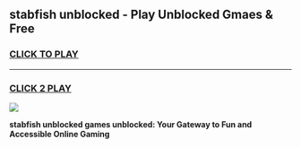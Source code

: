 
## stabfish unblocked - Play Unblocked Gmaes & Free
<h3>
<a href="https://news.freeplayer.one?title=stabfish_unblocked&ref=16F">CLICK TO PLAY</a></h3>
<hr>

<h3>
<a href="https://news.freeplayer.one?title=stabfish_unblocked&ref=16F">CLICK 2 PLAY</a>
  
</h3>

<a href="https://news.freeplayer.one?title=stabfish_unblocked&ref=16F/"><img src="https://clearcache.store/games.png"></a>


**stabfish unblocked games unblocked: Your Gateway to Fun and Accessible Online Gaming**
